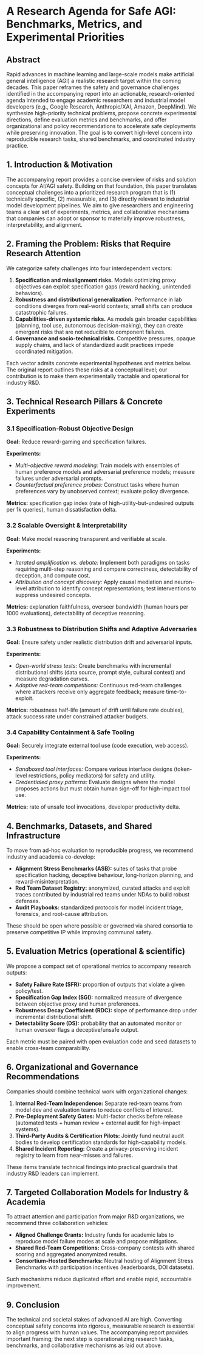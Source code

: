 # A Research Agenda for Safe AGI: Benchmarks, Metrics, and Experimental Priorities


## Abstract
Rapid advances in machine learning and large-scale models make artificial general intelligence (AGI) a realistic research target within the coming decades. This paper reframes the safety and governance challenges identified in the accompanying report into an actionable, research-oriented agenda intended to engage academic researchers and industrial model developers (e.g., Google Research, Anthropic/XAI, Amazon, DeepMind). We synthesize high-priority technical problems, propose concrete experimental directions, define evaluation metrics and benchmarks, and offer organizational and policy recommendations to accelerate safe deployments while preserving innovation. The goal is to convert high-level concern into reproducible research tasks, shared benchmarks, and coordinated industry practice. 


## 1. Introduction & Motivation
The accompanying report provides a concise overview of risks and solution concepts for AI/AGI safety. Building on that foundation, this paper translates conceptual challenges into a prioritized research program that is (1) technically specific, (2) measurable, and (3) directly relevant to industrial model development pipelines. We aim to give researchers and engineering teams a clear set of experiments, metrics, and collaborative mechanisms that companies can adopt or sponsor to materially improve robustness, interpretability, and alignment. 


## 2. Framing the Problem: Risks that Require Research Attention

We categorize safety challenges into four interdependent vectors:

1. **Specification and misalignment risks.** Models optimizing proxy objectives can exploit specification gaps (reward hacking, unintended behaviors).  
2. **Robustness and distributional generalization.** Performance in lab conditions diverges from real-world contexts; small shifts can produce catastrophic failures.  
3. **Capabilities-driven systemic risks.** As models gain broader capabilities (planning, tool use, autonomous decision-making), they can create emergent risks that are not reducible to component failures.  
4. **Governance and socio-technical risks.** Competitive pressures, opaque supply chains, and lack of standardized audit practices impede coordinated mitigation.

Each vector admits concrete experimental hypotheses and metrics below. The original report outlines these risks at a conceptual level; our contribution is to make them experimentally tractable and operational for industry R&D. 


## 3. Technical Research Pillars & Concrete Experiments

### 3.1 Specification-Robust Objective Design
**Goal:** Reduce reward-gaming and specification failures.

**Experiments:**
- *Multi-objective reward modeling:* Train models with ensembles of human preference models and adversarial preference models; measure failures under adversarial prompts.
- *Counterfactual preference probes:* Construct tasks where human preferences vary by unobserved context; evaluate policy divergence.

**Metrics:** specification gap index (rate of high-utility-but-undesired outputs per 1k queries), human dissatisfaction delta.

### 3.2 Scalable Oversight & Interpretability
**Goal:** Make model reasoning transparent and verifiable at scale.

**Experiments:**
- *Iterated amplification vs. debate:* Implement both paradigms on tasks requiring multi-step reasoning and compare correctness, detectability of deception, and compute cost.
- *Attribution and concept discovery:* Apply causal mediation and neuron-level attribution to identify concept representations; test interventions to suppress undesired concepts.

**Metrics:** explanation faithfulness, overseer bandwidth (human hours per 1000 evaluations), detectability of deceptive reasoning.

### 3.3 Robustness to Distribution Shifts and Adaptive Adversaries
**Goal:** Ensure safety under realistic distribution drift and adversarial inputs.

**Experiments:**
- *Open-world stress tests:* Create benchmarks with incremental distributional shifts (data source, prompt style, cultural context) and measure degradation curves.
- *Adaptive red-team competitions:* Continuous red-team challenges where attackers receive only aggregate feedback; measure time-to-exploit.

**Metrics:** robustness half-life (amount of drift until failure rate doubles), attack success rate under constrained attacker budgets.

### 3.4 Capability Containment & Safe Tooling
**Goal:** Securely integrate external tool use (code execution, web access).

**Experiments:**
- *Sandboxed tool interfaces:* Compare various interface designs (token-level restrictions, policy mediators) for safety and utility.
- *Credentialed proxy patterns:* Evaluate designs where the model proposes actions but must obtain human sign-off for high-impact tool use.

**Metrics:** rate of unsafe tool invocations, developer productivity delta.


## 4. Benchmarks, Datasets, and Shared Infrastructure

To move from ad-hoc evaluation to reproducible progress, we recommend industry and academia co-develop:

- **Alignment Stress Benchmarks (ASB):** suites of tasks that probe specification hacking, deceptive behaviour, long-horizon planning, and reward-misinterpretation.
- **Red Team Dataset Registry:** anonymized, curated attacks and exploit traces contributed by industrial red teams under NDAs to build robust defenses.
- **Audit Playbooks:** standardized protocols for model incident triage, forensics, and root-cause attribution.

These should be open where possible or governed via shared consortia to preserve competitive IP while improving communal safety.


## 5. Evaluation Metrics (operational & scientific)

We propose a compact set of operational metrics to accompany research outputs:

- **Safety Failure Rate (SFR):** proportion of outputs that violate a given policy/test.
- **Specification Gap Index (SGI):** normalized measure of divergence between objective proxy and human preferences.
- **Robustness Decay Coefficient (RDC):** slope of performance drop under incremental distributional shift.
- **Detectability Score (DS):** probability that an automated monitor or human overseer flags a deceptive/unsafe output.

Each metric must be paired with open evaluation code and seed datasets to enable cross-team comparability.


## 6. Organizational and Governance Recommendations

Companies should combine technical work with organizational changes:

1. **Internal Red-Team Independence:** Separate red-team teams from model dev and evaluation teams to reduce conflicts of interest.  
2. **Pre-Deployment Safety Gates:** Multi-factor checks before release (automated tests + human review + external audit for high-impact systems).  
3. **Third-Party Audits & Certification Pilots:** Jointly fund neutral audit bodies to develop certification standards for high-capability models.  
4. **Shared Incident Reporting:** Create a privacy-preserving incident registry to learn from near-misses and failures.

These items translate technical findings into practical guardrails that industry R&D leaders can implement.


## 7. Targeted Collaboration Models for Industry & Academia

To attract attention and participation from major R&D organizations, we recommend three collaboration vehicles:

- **Aligned Challenge Grants:** Industry funds for academic labs to reproduce model failure modes at scale and propose mitigations.  
- **Shared Red-Team Competitions:** Cross-company contests with shared scoring and aggregated anonymized results.  
- **Consortium-Hosted Benchmarks:** Neutral hosting of Alignment Stress Benchmarks with participation incentives (leaderboards, DOI datasets).

Such mechanisms reduce duplicated effort and enable rapid, accountable improvement.


## 9. Conclusion
The technical and societal stakes of advanced AI are high. Converting conceptual safety concerns into rigorous, measurable research is essential to align progress with human values. The accompanying report provides important framing; the next step is operationalizing research tasks, benchmarks, and collaborative mechanisms as laid out above. 
